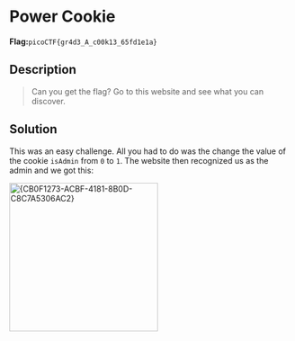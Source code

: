 # Power Cookie
__Flag:__`picoCTF{gr4d3_A_c00k13_65fd1e1a}`

## Description
> Can you get the flag? Go to this website and see what you can discover.

## Solution
This was an easy challenge. All you had to do was the change the value of the cookie `isAdmin` from `0` to `1`. The website then recognized us as the admin and we got this:

<img width="264" alt="{CB0F1273-ACBF-4181-8B0D-C8C7A5306AC2}" src="https://github.com/user-attachments/assets/3d51f114-0190-48c9-b75f-0a2125394b01">
